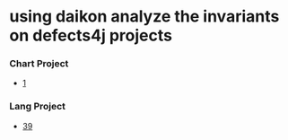 # using daikon analyze the invariants on defects4j projects

### Chart Project

- [1](./Chart/1/)  

### Lang Project  

- [39](./Lang/39/)
